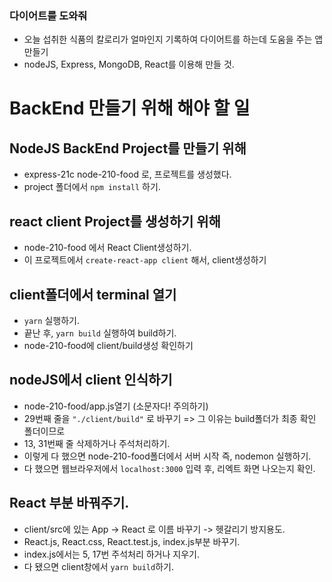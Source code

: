 ### 다이어트를 도와줘

- 오늘 섭취한 식품의 칼로리가 얼마인지 기록하여 다이어트를 하는데 도움을 주는 앱 만들기
- nodeJS, Express, MongoDB, React를 이용해 만들 것.

# BackEnd 만들기 위해 해야 할 일

## NodeJS BackEnd Project를 만들기 위해

- express-21c node-210-food 로, 프로젝트를 생성했다.
- project 폴더에서 `npm install` 하기.

## react client Project를 생성하기 위해

- node-210-food 에서 React Client생성하기.
- 이 프로젝트에서 `create-react-app client` 해서, client생성하기

## client폴더에서 terminal 열기

- `yarn` 실행하기.
- 끝난 후, `yarn build` 실행하여 build하기.
- node-210-food에 client/build생성 확인하기

## nodeJS에서 client 인식하기

- node-210-food/app.js열기 (소문자다! 주의하기)
- 29번째 줄을 `"./client/build"` 로 바꾸기 => 그 이유는 build폴더가 최종 확인 폴더이므로
- 13, 31번째 줄 삭제하거나 주석처리하기.
- 이렇게 다 했으면 node-210-food폴더에서 서버 시작 즉, nodemon 실행하기.
- 다 했으면 웹브라우저에서 `localhost:3000` 입력 후, 리엑트 화면 나오는지 확인.

## React 부분 바꿔주기.

- client/src에 있는 App -> React 로 이름 바꾸기 -> 헷갈리기 방지용도.
- React.js, React.css, React.test.js, index.js부분 바꾸기.
- index.js에서는 5, 17번 주석처리 하거나 지우기.
- 다 됐으면 client창에서 `yarn build`하기.
